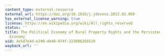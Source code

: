 ```yaml
---
content_type: external-resource
external_url: https://doi.org/10.1016/j.jdeveco.2013.02.009
has_external_license_warning: true
license: https://en.wikipedia.org/wiki/All_rights_reserved
status: ''
title: The Political Economy of Rural Property Rights and the Persistence of the Dual
  Economy
uid: 4e5d7e4d-e240-4b48-874f-222806260119
wayback_url: ''
---
```

